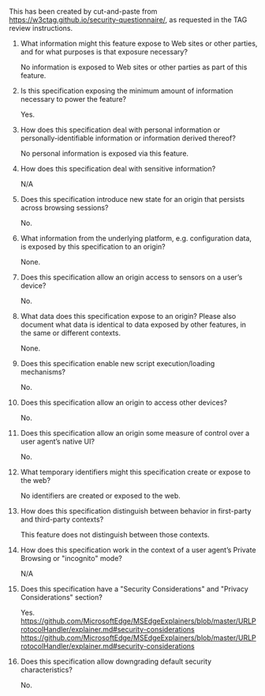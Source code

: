 This has been created by cut-and-paste from https://w3ctag.github.io/security-questionnaire/, as requested in the TAG review instructions.

1. What information might this feature expose to Web sites or other parties, and for what purposes is that exposure necessary?

    No information is exposed to Web sites or other parties as part of this feature.

2. Is this specification exposing the minimum amount of information necessary to power the feature?

    Yes.

3. How does this specification deal with personal information or personally-identifiable information or information derived thereof?

    No personal information is exposed via this feature.

4. How does this specification deal with sensitive information?

    N/A

5. Does this specification introduce new state for an origin that persists across browsing sessions?

    No.

6. What information from the underlying platform, e.g. configuration data, is exposed by this specification to an origin?

    None.

7. Does this specification allow an origin access to sensors on a user’s device?

    No.

8. What data does this specification expose to an origin? Please also document what data is identical to data exposed by other features, in the same or different contexts.

    None.

9. Does this specification enable new script execution/loading mechanisms?

    No.

10. Does this specification allow an origin to access other devices?

    No.

11. Does this specification allow an origin some measure of control over a user agent’s native UI?

    No.

12. What temporary identifiers might this specification create or expose to the web?

    No identifiers are created or exposed to the web.

13. How does this specification distinguish between behavior in first-party and third-party contexts?

    This feature does not distinguish between those contexts.

14. How does this specification work in the context of a user agent’s Private Browsing or "incognito" mode?

    N/A

15. Does this specification have a "Security Considerations" and "Privacy Considerations" section?

    Yes.
    https://github.com/MicrosoftEdge/MSEdgeExplainers/blob/master/URLProtocolHandler/explainer.md#security-considerations
    https://github.com/MicrosoftEdge/MSEdgeExplainers/blob/master/URLProtocolHandler/explainer.md#security-considerations

16. Does this specification allow downgrading default security characteristics?

    No.
